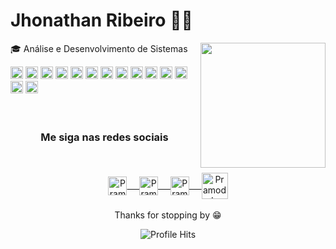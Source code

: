 # Jhonathan Ribeiro :man_technologist:
<img align="right" height="200" src="https://github.com/rajput2107/rajput2107/blob/master/Assets/Developer.gif"/>

:mortar_board: Análise e Desenvolvimento de Sistemas
<div>
  <img width="20px" height="20px" alt="Angular" src="https://user-images.githubusercontent.com/37172038/102549958-c8542b80-409b-11eb-8212-ebf00d7bc203.png">  
  <img width="20px" height="20px" alt="Bootstrap" src="https://user-images.githubusercontent.com/37172038/102550676-fa19c200-409c-11eb-9915-4630287ab732.png">  
  <img width="20px" height="20px" alt="HTML5" src="https://user-images.githubusercontent.com/37172038/102551445-40bbec00-409e-11eb-80ad-44b1329c9c4b.png">
  <img width="20px" height="20px" alt="CSS3" src="https://user-images.githubusercontent.com/37172038/102550836-4c5ae300-409d-11eb-8d2c-89443494a81d.png">  
  <img width="20px" height="20px" alt="Sass" src="https://user-images.githubusercontent.com/37172038/102551996-30584100-409f-11eb-9810-36f9ba22c266.png">
  <img width="20px" height="20px" alt="JAVASCRIPT" src="https://user-images.githubusercontent.com/37172038/102551719-be7ff780-409e-11eb-8808-e32c629a1821.png">
  <img width="20px" height="20px" alt="TS" src="https://user-images.githubusercontent.com/37172038/102552746-782b9800-40a0-11eb-86e1-2f12d1f217d2.png">
  <img width="20px" height="20px" alt="GIT" src="https://user-images.githubusercontent.com/37172038/102551093-b3789780-409d-11eb-9e61-4fec6a4aec29.png">
  <img width="20px" height="20px" alt="INSOMNIA" src="https://user-images.githubusercontent.com/37172038/103426717-33245d00-4b9a-11eb-972b-344ea5d8fa89.png">
  <img width="20px" height="20px" alt="Postgre" src="https://user-images.githubusercontent.com/37172038/102551911-0d2d9180-409f-11eb-8fce-f96858317cae.png">
  <img width="20px" height="20px" alt="Ubuntu" src="https://user-images.githubusercontent.com/37172038/102552071-4e25a600-409f-11eb-9e1e-6f1db9f36469.png">
  <img width="20px" height="20px" alt="NPM" src="https://user-images.githubusercontent.com/37172038/102552149-71e8ec00-409f-11eb-99b7-3f60945f4e6b.png">
  <img width="20px" height="20px" alt="Linux" src="https://user-images.githubusercontent.com/37172038/102552999-e6705a80-40a0-11eb-847d-f82226f46270.png">
  <img width="20px" height="20px" alt="VSCODE" src="https://user-images.githubusercontent.com/37172038/102553120-1ae41680-40a1-11eb-8766-5aa820a3216c.png">
</div>
<br/><br/>
<div align="center"><h3 align="center">Me siga nas redes sociais</h3></div>
<br/>
<p align="center">
 <a href="https://www.linkedin.com/in/jhonathan-ribeiro/" target="_blank">
  <img align="center" alt="Pramod's LinkedIn" width="30px" src="https://www.vectorlogo.zone/logos/linkedin/linkedin-icon.svg" /> &nbsp; &nbsp;
 </a>
 <a href="https://www.instagram.com/jhonathan.rb/" target="_blank">
  <img align="center" alt="Pramod's Instagram" width="30px" src="https://www.vectorlogo.zone/logos/instagram/instagram-icon.svg" /> &nbsp; &nbsp;
 </a>
 <a href="https://www.facebook.com/Jhonathanjbr" target="_blank">
  <img align="center" alt="Pramod's Twitter" width="30px" src="https://www.vectorlogo.zone/logos/facebook/facebook-icon.svg" /> &nbsp; &nbsp;
 </a>
<a href="https://jhonathanribeiro.netlify.app/" target="_blank">
  <img align="center" alt="Pramod's Blog" width="42px" src="https://img.icons8.com/nolan/64/blogger.png" />
 </a> 
  <br/>
  <br/>
  Thanks for stopping by 😁<br/>
</p>
<p align="center"><img alt="Profile Hits" src="https://hits.seeyoufarm.com/api/count/incr/badge.svg?url=https%3A%2F%2Fgithub.com%2Frajput2107%2F" /></p>
